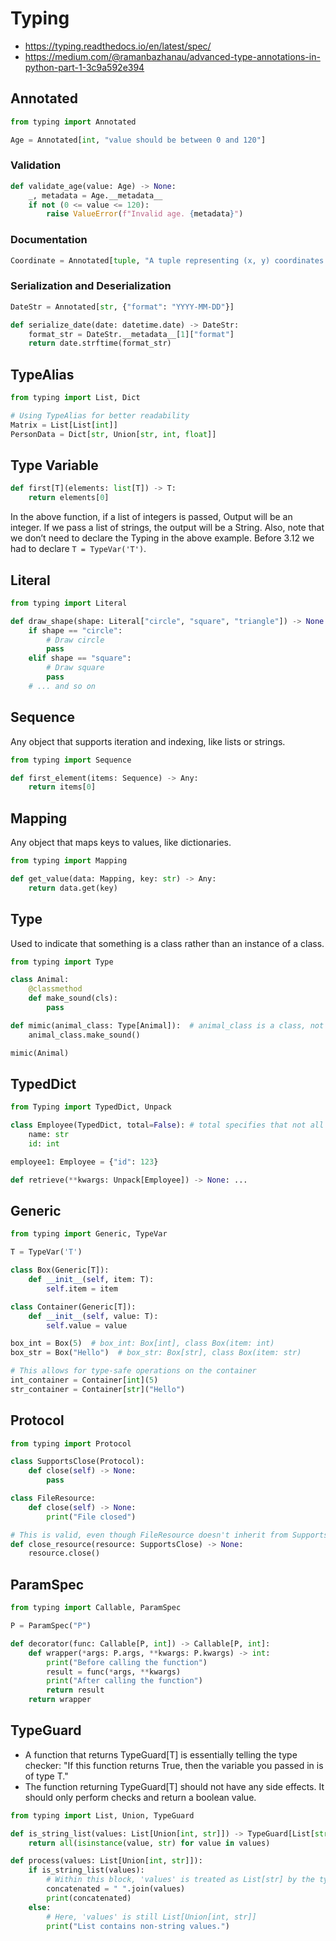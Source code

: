 
# Typing

- <https://typing.readthedocs.io/en/latest/spec/>
- <https://medium.com/@ramanbazhanau/advanced-type-annotations-in-python-part-1-3c9a592e394>

## Annotated

```python
from typing import Annotated

Age = Annotated[int, "value should be between 0 and 120"]
```

### Validation

```python
def validate_age(value: Age) -> None:
    _, metadata = Age.__metadata__
    if not (0 <= value <= 120):
        raise ValueError(f"Invalid age. {metadata}")
```

### Documentation

```python
Coordinate = Annotated[tuple, "A tuple representing (x, y) coordinates on a 2D plane"]
```

### Serialization and Deserialization

```python
DateStr = Annotated[str, {"format": "YYYY-MM-DD"}]

def serialize_date(date: datetime.date) -> DateStr:
    format_str = DateStr.__metadata__[1]["format"]
    return date.strftime(format_str)
```

## TypeAlias

```python
from typing import List, Dict

# Using TypeAlias for better readability
Matrix = List[List[int]]
PersonData = Dict[str, Union[str, int, float]]
```

## Type Variable

```python
def first[T](elements: list[T]) -> T:
    return elements[0]
```

In the above function, if a list of integers is passed, Output will be an integer.
If we pass a list of strings, the output will be a String.
Also, note that we don’t need to declare the Typing in the above example.
Before 3.12 we had to declare `T = TypeVar('T')`.

## Literal

```python
from typing import Literal

def draw_shape(shape: Literal["circle", "square", "triangle"]) -> None:
    if shape == "circle":
        # Draw circle
        pass
    elif shape == "square":
        # Draw square
        pass
    # ... and so on
```

## Sequence

Any object that supports iteration and indexing, like lists or strings.

```python
from typing import Sequence

def first_element(items: Sequence) -> Any:
    return items[0]
```

## Mapping

Any object that maps keys to values, like dictionaries.

```python
from typing import Mapping

def get_value(data: Mapping, key: str) -> Any:
    return data.get(key)
```

## Type

Used to indicate that something is a class rather than an instance of a class.

```python
from typing import Type

class Animal:
    @classmethod
    def make_sound(cls):
        pass

def mimic(animal_class: Type[Animal]):  # animal_class is a class, not an instance
    animal_class.make_sound()

mimic(Animal)
```

## TypedDict

```python
from Typing import TypedDict, Unpack

class Employee(TypedDict, total=False): # total specifies that not all keys are required
    name: str
    id: int

employee1: Employee = {"id": 123}

def retrieve(**kwargs: Unpack[Employee]) -> None: ...
```

## Generic

```python
from typing import Generic, TypeVar

T = TypeVar('T')

class Box(Generic[T]):
    def __init__(self, item: T):
        self.item = item

class Container(Generic[T]):
    def __init__(self, value: T):
        self.value = value

box_int = Box(5)  # box_int: Box[int], class Box(item: int)
box_str = Box("Hello")  # box_str: Box[str], class Box(item: str)

# This allows for type-safe operations on the container
int_container = Container[int](5)
str_container = Container[str]("Hello")
```

## Protocol

```python
from typing import Protocol

class SupportsClose(Protocol):
    def close(self) -> None:
        pass

class FileResource:
    def close(self) -> None:
        print("File closed")

# This is valid, even though FileResource doesn't inherit from SupportsClose
def close_resource(resource: SupportsClose) -> None:
    resource.close()
```

## ParamSpec

```python
from typing import Callable, ParamSpec

P = ParamSpec("P")

def decorator(func: Callable[P, int]) -> Callable[P, int]:
    def wrapper(*args: P.args, **kwargs: P.kwargs) -> int:
        print("Before calling the function")
        result = func(*args, **kwargs)
        print("After calling the function")
        return result
    return wrapper
```

## TypeGuard

- A function that returns TypeGuard[T] is essentially telling the type checker: "If this function returns True, then the variable you passed in is of type T."
- The function returning TypeGuard[T] should not have any side effects. It should only perform checks and return a boolean value.

```python
from typing import List, Union, TypeGuard

def is_string_list(values: List[Union[int, str]]) -> TypeGuard[List[str]]:
    return all(isinstance(value, str) for value in values)

def process(values: List[Union[int, str]]):
    if is_string_list(values):
        # Within this block, 'values' is treated as List[str] by the type checker
        concatenated = " ".join(values)
        print(concatenated)
    else:
        # Here, 'values' is still List[Union[int, str]]
        print("List contains non-string values.")
```
